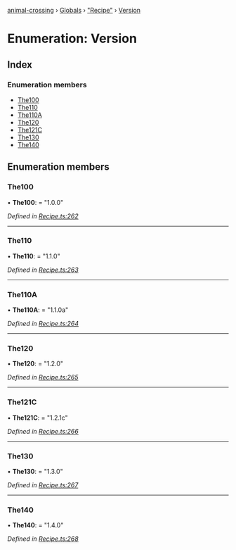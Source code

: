 [animal-crossing](../README.md) › [Globals](../globals.md) › ["Recipe"](../modules/_recipe_.md) › [Version](_recipe_.version.md)

# Enumeration: Version

## Index

### Enumeration members

* [The100](_recipe_.version.md#the100)
* [The110](_recipe_.version.md#the110)
* [The110A](_recipe_.version.md#the110a)
* [The120](_recipe_.version.md#the120)
* [The121C](_recipe_.version.md#the121c)
* [The130](_recipe_.version.md#the130)
* [The140](_recipe_.version.md#the140)

## Enumeration members

###  The100

• **The100**: = "1.0.0"

*Defined in [Recipe.ts:262](https://github.com/Norviah/animal-crossing/blob/4ad5c16/module/types/Recipe.ts#L262)*

___

###  The110

• **The110**: = "1.1.0"

*Defined in [Recipe.ts:263](https://github.com/Norviah/animal-crossing/blob/4ad5c16/module/types/Recipe.ts#L263)*

___

###  The110A

• **The110A**: = "1.1.0a"

*Defined in [Recipe.ts:264](https://github.com/Norviah/animal-crossing/blob/4ad5c16/module/types/Recipe.ts#L264)*

___

###  The120

• **The120**: = "1.2.0"

*Defined in [Recipe.ts:265](https://github.com/Norviah/animal-crossing/blob/4ad5c16/module/types/Recipe.ts#L265)*

___

###  The121C

• **The121C**: = "1.2.1c"

*Defined in [Recipe.ts:266](https://github.com/Norviah/animal-crossing/blob/4ad5c16/module/types/Recipe.ts#L266)*

___

###  The130

• **The130**: = "1.3.0"

*Defined in [Recipe.ts:267](https://github.com/Norviah/animal-crossing/blob/4ad5c16/module/types/Recipe.ts#L267)*

___

###  The140

• **The140**: = "1.4.0"

*Defined in [Recipe.ts:268](https://github.com/Norviah/animal-crossing/blob/4ad5c16/module/types/Recipe.ts#L268)*
